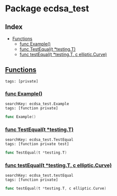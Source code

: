 # Package ecdsa_test

## Index

* [Functions](#func)
    * [func Example()](#Example)
    * [func TestEqual(t *testing.T)](#TestEqual)
    * [func testEqual(t *testing.T, c elliptic.Curve)](#testEqual)


## <a id="func" href="#func">Functions</a>

```
tags: [private]
```

### <a id="Example" href="#Example">func Example()</a>

```
searchKey: ecdsa_test.Example
tags: [function private]
```

```Go
func Example()
```

### <a id="TestEqual" href="#TestEqual">func TestEqual(t *testing.T)</a>

```
searchKey: ecdsa_test.TestEqual
tags: [function private test]
```

```Go
func TestEqual(t *testing.T)
```

### <a id="testEqual" href="#testEqual">func testEqual(t *testing.T, c elliptic.Curve)</a>

```
searchKey: ecdsa_test.testEqual
tags: [function private]
```

```Go
func testEqual(t *testing.T, c elliptic.Curve)
```


